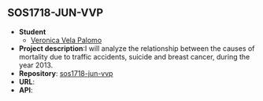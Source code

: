 ## SOS1718-JUN-VVP

- **Student**
  - [Veronica Vela Palomo](https://github.com/kkdekiki)
- **Project description**:I will analyze the relationship between the causes of mortality due to traffic accidents, suicide and breast cancer, during the year 2013. 
- **Repository**: [sos1718-jun-vvp](https://github.com/kkdekiki/sos1718-jun-vvp.git)
- **URL**:
- **API**:
    